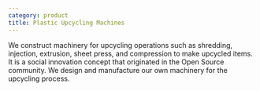 ```yaml
---
category: product
title: Plastic Upcycling Machines
---
```


We construct machinery for upcycling operations such as shredding, injection, extrusion, sheet press, and compression to make upcycled items. It is a social innovation concept that originated in the Open Source community. We design and manufacture our own machinery for the upcycling process.
